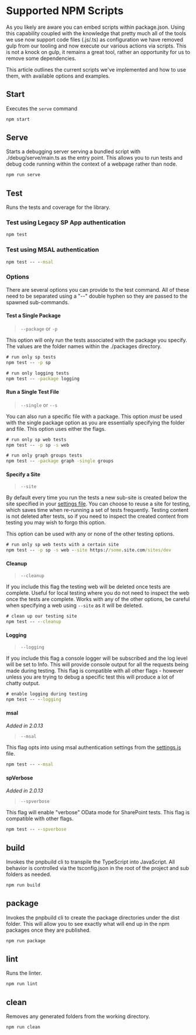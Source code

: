 # Supported NPM Scripts

As you likely are aware you can embed scripts within package.json. Using this capability coupled with the knowledge that pretty much all of the tools we use now support code files (.js/.ts) as configuration we have removed gulp from our tooling and now execute our various actions via scripts. This is not a knock on gulp, it remains a great tool, rather an opportunity for us to remove some dependencies.

This article outlines the current scripts we've implemented and how to use them, with available options and examples.

## Start

Executes the `serve` command

```cmd
npm start
```

## Serve

Starts a debugging server serving a bundled script with ./debug/serve/main.ts as the entry point. This allows you to run tests and debug code running within the context of a webpage rather than node.

```cmd
npm run serve
```

## Test

Runs the tests and coverage for the library.

### Test using Legacy SP App authentication

```cmd
npm test
```

### Test using MSAL authentication

```cmd
npm test -- --msal
```

### Options

There are several options you can provide to the test command. All of these need to be separated using a "--" double hyphen so they are passed to the spawned sub-commands.

#### Test a Single Package

>`--package` or `-p`

This option will only run the tests associated with the package you specify. The values are the folder names within the ./packages directory.

```cmd
# run only sp tests
npm test -- -p sp

# run only logging tests
npm test -- -package logging
```

#### Run a Single Test File

>`--single` or `--s`

You can also run a specific file with a package. This option _must_ be used with the single package option as you are essentially specifying the folder and file. This option uses either the  flags.

```cmd
# run only sp web tests
npm test -- -p sp -s web

# run only graph groups tests
npm test -- -package graph -single groups
```

#### Specify a Site

>`--site`

By default every time you run the tests a new sub-site is created below the site specified in your [settings file](./concepts/settings.md). You can choose to reuse a site for testing, which saves time when re-running a set of tests frequently. Testing content is not deleted after tests, so if you need to inspect the created content from testing you may wish to forgo this option.

This option can be used with any or none of the other testing options.

```cmd
# run only sp web tests with a certain site
npm test -- -p sp -s web --site https://some.site.com/sites/dev
```

#### Cleanup

>`--cleanup`

If you include this flag the testing web will be deleted once tests are complete. Useful for local testing where you do not need to inspect the web once the tests are complete. Works with any of the other options, be careful when specifying a web using `--site` as it will be deleted.

```cmd
# clean up our testing site
npm test -- --cleanup
```

#### Logging

>`--logging`

If you include this flag a console logger will be subscribed and the log level will be set to Info. This will provide console output for all the requests being made during testing. This flag is compatible with all other flags - however unless you are trying to debug a specific test this will produce a lot of chatty output.

```cmd
# enable logging during testing
npm test -- --logging
```

#### msal

_Added in 2.0.13_

>`--msal`

This flag opts into using msal authentication settings from the [settings.js](./concepts/settings.md) file.

```cmd
npm test -- --msal
```

#### spVerbose

_Added in 2.0.13_

>`--spverbose`

This flag will enable "verbose" OData mode for SharePoint tests. This flag is compatible with other flags.

```cmd
npm test -- --spverbose
```

## build

Invokes the pnpbuild cli to transpile the TypeScript into JavaScript. All behavior is controlled via the tsconfig.json in the root of the project and sub folders as needed.

```cmd
npm run build
```

## package

Invokes the pnpbuild cli to create the package directories under the dist folder. This will allow you to see exactly what will end up in the npm packages once they are published.

```cmd
npm run package
```

## lint

Runs the linter.

```cmd
npm run lint
```

## clean

Removes any generated folders from the working directory.

```cmd
npm run clean
```
